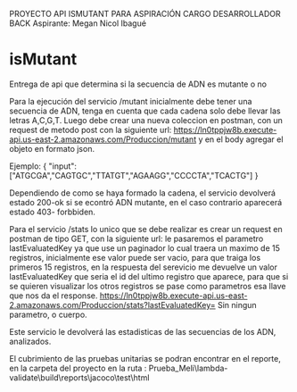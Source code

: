 PROYECTO API ISMUTANT PARA ASPIRACIÓN CARGO DESARROLLADOR BACK 
Aspirante: Megan Nicol Ibagué

# isMutant
Entrega de api que determina si la secuencia de ADN es mutante o no

Para la ejecución del servicio /mutant inicialmente debe tener una secuencia de ADN, tenga en cuenta que cada cadena solo debe llevar las letras A,C,G,T.
Luego debe crear una nueva coleccion en postman, con un request de metodo post con la siguiente url:
https://ln0tppjw8b.execute-api.us-east-2.amazonaws.com/Produccion/mutant
y en el body agregar el objeto en formato json.

Ejemplo:
{
    "input":["ATGCGA","CAGTGC","TTATGT","AGAAGG","CCCCTA","TCACTG"]
}

Dependiendo de como se haya formado la cadena, el servicio devolverá estado 200-ok si se econtró ADN mutante, en el caso contrario aparecerá estado 403- forbbiden.

Para el servicio  /stats lo unico que se debe realizar es crear un request en postman de tipo GET, con la siguiente url: le pasaremos el parametro lastEvaluatedKey ya que use 
un paginador lo cual traera un maximo de 15 registros, inicialmente ese valor puede ser vacio, para que traiga los primeros 15 registros, en la respuesta del serevicio me devuelve 
un valor lastEvaluatedKey que seria el id del ultimo registro que aparece, para que si se quieren visualizar los otros registros se pase como parametros esa llave que nos da el response.
https://ln0tppjw8b.execute-api.us-east-2.amazonaws.com/Produccion/stats?lastEvaluatedKey=
Sin ningun parametro, o cuerpo.

Este servicio le devolverá las estadisticas de las secuencias de los ADN, analizados.

El cubrimiento de las pruebas unitarias se podran encontrar en el reporte, en la carpeta del proyecto en la ruta : Prueba_Meli\lambda-validate\build\reports\jacoco\test\html

